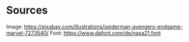# Sources
Image: https://pixabay.com/illustrations/spiderman-avengers-endgame-marvel-7273540/
Font: https://www.dafont.com/de/nasa21.font